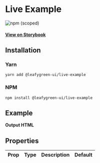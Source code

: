 # Live Example

![npm (scoped)](https://img.shields.io/npm/v/@leafygreen-ui/live-example.svg)

#### [View on Storybook](https://mongodb.github.io/leafygreen-ui/?path=/story/live-example--default)

## Installation

### Yarn

```shell
yarn add @leafygreen-ui/live-example
```

### NPM

```shell
npm install @leafygreen-ui/live-example
```

## Example

**Output HTML**

## Properties

| Prop | Type | Description | Default |
| ---- | ---- | ----------- | ------- |

